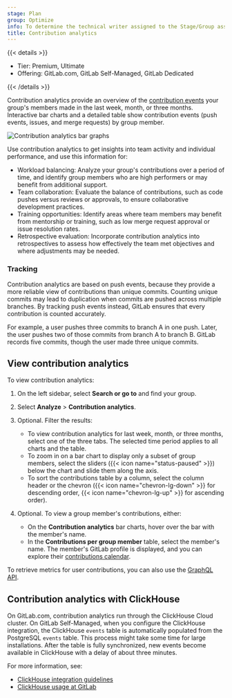 ```yaml
---
stage: Plan
group: Optimize
info: To determine the technical writer assigned to the Stage/Group associated with this page, see https://handbook.gitlab.com/handbook/product/ux/technical-writing/#assignments
title: Contribution analytics
---
```


{{< details >}}

- Tier: Premium, Ultimate
- Offering: GitLab.com, GitLab Self-Managed, GitLab Dedicated

{{< /details >}}

Contribution analytics provide an overview of the
[contribution events](../../profile/contributions_calendar.md#user-contribution-events)
your group's members made in the last week, month, or three months.
Interactive bar charts and a detailed table show contribution events
(push events, issues, and merge requests) by group member.

![Contribution analytics bar graphs](img/contribution_analytics_push_v17_7.png)

Use contribution analytics to get insights into team activity and individual performance, and use this information for:

- Workload balancing: Analyze your group's contributions over a period of time, and identify group members who are high performers or may benefit from additional support.
- Team collaboration: Evaluate the balance of contributions, such as code pushes versus reviews or approvals, to ensure collaborative development practices.
- Training opportunities: Identify areas where team members may benefit from mentorship or training, such as low merge request approval or issue resolution rates.
- Retrospective evaluation: Incorporate contribution analytics into retrospectives to assess how effectively the team met objectives and where adjustments may be needed.

### Tracking

Contribution analytics are based on push events, because they provide a more reliable view of contributions than unique commits.
Counting unique commits may lead to duplication when commits are pushed across multiple branches.
By tracking push events instead, GitLab ensures that every contribution is counted accurately.

For example, a user pushes three commits to branch A in one push.
Later, the user pushes two of those commits from branch A to branch B.
GitLab records five commits, though the user made three unique commits.

## View contribution analytics

To view contribution analytics:

1. On the left sidebar, select **Search or go to** and find your group.
1. Select **Analyze** > **Contribution analytics**.
1. Optional. Filter the results:

   - To view contribution analytics for last week, month, or three months, select one of the three tabs.
   The selected time period applies to all charts and the table.
   - To zoom in on a bar chart to display only a subset of group members,
   select the sliders ({{< icon name="status-paused" >}}) below the chart and slide them along the axis.
   - To sort the contributions table by a column, select the column header or the chevron
   ({{< icon name="chevron-lg-down" >}} for descending order, {{< icon name="chevron-lg-up" >}} for ascending order).

1. Optional. To view a group member's contributions, either:

   - On the **Contribution analytics** bar charts, hover over the bar with the member's name.
   - In the **Contributions per group member** table, select the member's name.
   The member's GitLab profile is displayed, and you can explore their [contributions calendar](../../profile/contributions_calendar.md).

To retrieve metrics for user contributions, you can also use the [GraphQL API](../../../api/graphql/reference/_index.md#groupcontributions).

## Contribution analytics with ClickHouse

On GitLab.com, contribution analytics run through the ClickHouse Cloud cluster.
On GitLab Self-Managed, when you configure the ClickHouse integration, the ClickHouse `events` table is automatically populated from the PostgreSQL `events` table. This process might take some time for large installations. After the table is fully synchronized, new events become available in ClickHouse with a delay of about three minutes.

For more information, see:

- [ClickHouse integration guidelines](../../../integration/clickhouse.md)
- [ClickHouse usage at GitLab](https://handbook.gitlab.com/handbook/engineering/architecture/design-documents/clickhouse_usage/)

